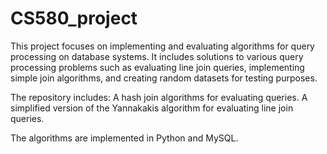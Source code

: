 # CS580_project
This project focuses on implementing and evaluating algorithms for query processing on database systems. It includes solutions to various query processing problems such as evaluating line join queries, implementing simple join algorithms, and creating random datasets for testing purposes.

The repository includes:
A hash join algorithms for evaluating queries.
A simplified version of the Yannakakis algorithm for evaluating line join queries.

The algorithms are implemented in Python and MySQL.
